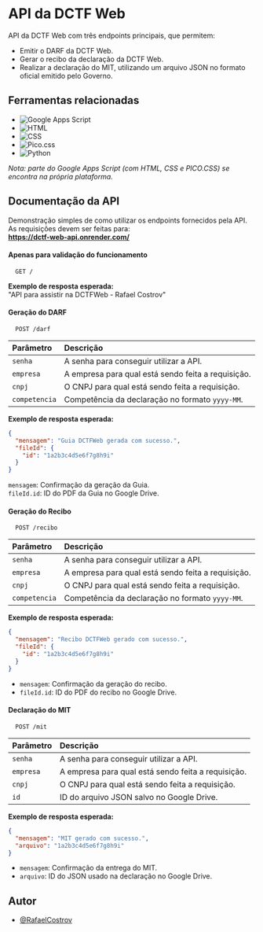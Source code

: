 
# API da DCTF Web

API da DCTF Web com três endpoints principais, que permitem:
- Emitir o DARF da DCTF Web.
- Gerar o recibo da declaração da DCTF Web.
- Realizar a declaração do MIT, utilizando um arquivo JSON no formato oficial emitido pelo Governo.




## Ferramentas relacionadas

- ![Google Apps Script](https://img.shields.io/badge/Google%20Apps%20Script-4285F4?style=for-the-badge&logo=google&logoColor=white)
- ![HTML](https://img.shields.io/badge/HTML5-E34F26?style=for-the-badge&logo=html5&logoColor=white)
- ![CSS](https://img.shields.io/badge/CSS3-1572B6?style=for-the-badge&logo=css3&logoColor=white)
- ![Pico.css](https://img.shields.io/badge/Pico.css-22B8CF?style=for-the-badge&logo=css3&logoColor=white)
- ![Python](https://img.shields.io/badge/Python-3776AB?style=for-the-badge&logo=python&logoColor=white)


*Nota: parte do Google Apps Script (com HTML, CSS e PICO.CSS) se encontra na própria plataforma.*



## Documentação da API

Demonstração simples de como utilizar os endpoints fornecidos pela API. 
As requisições devem ser feitas para:  
**https://dctf-web-api.onrender.com/**

#### Apenas para validação do funcionamento

```http
  GET /
```
**Exemplo de resposta esperada:**\
"API para assistir na DCTFWeb - Rafael Costrov"


#### Geração do DARF 
```http
  POST /darf
```

| Parâmetro   |Descrição                                   |
| :--------- | :------------------------------------------ |
| `senha`      | A senha para conseguir utilizar a API. |
| `empresa`      | A empresa para qual está sendo feita a requisição. |
| `cnpj`      | O CNPJ para qual está sendo feita a requisição. |
| `competencia`      | Competência da declaração no formato `yyyy-MM`. |

**Exemplo de resposta esperada:**
```json
{
  "mensagem": "Guia DCTFWeb gerada com sucesso.",
  "fileId": {
    "id": "1a2b3c4d5e6f7g8h9i"
  }
}
```
 `mensagem`: Confirmação da geração da Guia.\
 `fileId.id`: ID do PDF da Guia no Google Drive.

 #### Geração do Recibo 
```http
  POST /recibo
```

| Parâmetro   |Descrição                                   |
| :--------- | :------------------------------------------ |
| `senha`      | A senha para conseguir utilizar a API. |
| `empresa`      | A empresa para qual está sendo feita a requisição. |
| `cnpj`      | O CNPJ para qual está sendo feita a requisição. |
| `competencia`      | Competência da declaração no formato `yyyy-MM`. |

**Exemplo de resposta esperada:**
```json
{
  "mensagem": "Recibo DCTFWeb gerado com sucesso.",
  "fileId": {
    "id": "1a2b3c4d5e6f7g8h9i"
  }
}
```
- `mensagem`: Confirmação da geração do recibo.
- `fileId.id`: ID do PDF do recibo no Google Drive.

#### Declaração do MIT 
```http
  POST /mit
```

| Parâmetro   |Descrição                                   |
| :--------- | :------------------------------------------ |
| `senha`      | A senha para conseguir utilizar a API. |
| `empresa`      | A empresa para qual está sendo feita a requisição. |
| `cnpj`      | O CNPJ para qual está sendo feita a requisição. |
| `id`      | ID do arquivo JSON salvo no Google Drive. |

**Exemplo de resposta esperada:**
```json
{
  "mensagem": "MIT gerado com sucesso.",
  "arquivo": "1a2b3c4d5e6f7g8h9i"
}
```
- `mensagem`: Confirmação da entrega do MIT.
- `arquivo`: ID do JSON usado na declaração no Google Drive.






## Autor

- [@RafaelCostrov](https://github.com/RafaelCostrov)
